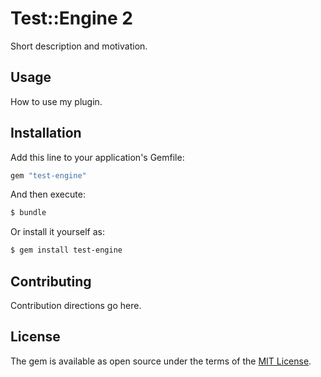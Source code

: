 # Test::Engine 2
Short description and motivation.

## Usage
How to use my plugin.

## Installation
Add this line to your application's Gemfile:

```ruby
gem "test-engine"
```

And then execute:
```bash
$ bundle
```

Or install it yourself as:
```bash
$ gem install test-engine
```

## Contributing
Contribution directions go here.

## License
The gem is available as open source under the terms of the [MIT License](https://opensource.org/licenses/MIT).
